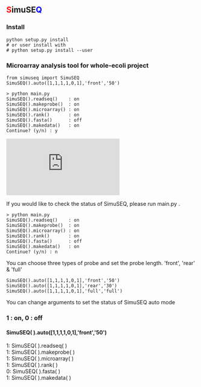 ## <span style="color:red">S</span>imuSE<span style="color:blue">Q</span>

### Install
```shell
python setup.py install
# or user install with
# python setup.py install --user
```

### Microarray analysis tool for whole-ecoli project

    from simuseq import SimuSEQ  
    SimuSEQ().auto([1,1,1,1,0,1],'front','50')
    
    > python main.py
    SimuSEQ().readseq()    : on  
    SimuSEQ().makeprobe()  : on  
    SimuSEQ().microarray() : on  
    SimuSEQ().rank()       : on  
    SimuSEQ().fasta()      : off  
    SimuSEQ().makedata()   : on  
    Continue? (y/n) : y
    
![microarray.png](http://www.fastpic.jp/images.php?file=8543443149.png "microarray.png")
    
If you would like to check the status of SimuSEQ, please run main.py .  

    > python main.py
    SimuSEQ().readseq()    : on  
    SimuSEQ().makeprobe()  : on  
    SimuSEQ().microarray() : on  
    SimuSEQ().rank()       : on  
    SimuSEQ().fasta()      : off  
    SimuSEQ().makedata()   : on  
    Continue? (y/n) : n
    
You can choose three types of probe and set the probe length. 'front', 'rear' & 'full'

    SimuSEQ().auto([1,1,1,1,0,1],'front','50')
    SimuSEQ().auto([1,1,1,1,0,1],'rear','30')
    SimuSEQ().auto([1,1,1,1,0,1],'full','full')
    
You can change arguments to set the status of SimuSEQ auto mode
    
### 1 : on, 0 : off
#### SimuSEQ( ).auto([1,1,1,1,0,1],'front','50')
1: SimuSEQ( ).readseq( )  
1: SimuSEQ( ).makeprobe( )    
1: SimuSEQ( ).microarray( )    
1: SimuSEQ( ).rank( )        
0: SimuSEQ( ).fasta( )  
1: SimuSEQ( ).makedata( )    


